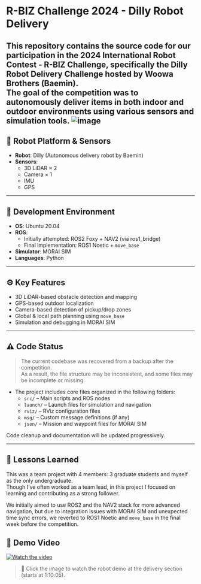 # R-BIZ Challenge 2024 - Dilly Robot Delivery

This repository contains the source code for our participation in the **2024 International Robot Contest - R-BIZ Challenge**, specifically the **Dilly Robot Delivery Challenge** hosted by Woowa Brothers (Baemin).  
The goal of the competition was to autonomously deliver items in both indoor and outdoor environments using various sensors and simulation tools.
![image](https://github.com/user-attachments/assets/25ba1de1-075f-4b59-8e73-aed1e1d05bd9)
---

## 🤖 Robot Platform & Sensors

- **Robot**: Dilly (Autonomous delivery robot by Baemin)
- **Sensors**:
  - 3D LiDAR × 2
  - Camera × 1
  - IMU
  - GPS

---

## 🧰 Development Environment

- **OS**: Ubuntu 20.04
- **ROS**:
  - Initially attempted: ROS2 Foxy + NAV2 (via ros1_bridge)
  - Final implementation: ROS1 Noetic + `move_base`
- **Simulator**: MORAI SIM
- **Languages**: Python

---

## ⚙️ Key Features

- 3D LiDAR-based obstacle detection and mapping
- GPS-based outdoor localization
- Camera-based detection of pickup/drop zones
- Global & local path planning using `move_base`
- Simulation and debugging in MORAI SIM

---

## ⚠️ Code Status

> The current codebase was recovered from a backup after the competition.  
> As a result, the file structure may be inconsistent, and some files may be incomplete or missing.

- The project includes core files organized in the following folders:
  - `src/` – Main scripts and ROS nodes
  - `launch/` – Launch files for simulation and navigation
  - `rviz/` – RViz configuration files
  - `msg/` – Custom message definitions (if any)
  - `json/` – Mission and waypoint files for MORAI SIM

Code cleanup and documentation will be updated progressively.

---

## 🧪 Lessons Learned

This was a team project with 4 members: 3 graduate students and myself as the only undergraduate.  
Though I’ve often worked as a team lead, in this project I focused on learning and contributing as a strong follower.

We initially aimed to use ROS2 and the NAV2 stack for more advanced navigation, but due to integration issues with MORAI SIM and unexpected time sync errors, we reverted to ROS1 Noetic and `move_base` in the final week before the competition.

## 📸 Demo Video

[![Watch the video](https://img.youtube.com/vi/Tmpl5__fc7o/0.jpg)](https://www.youtube.com/live/Tmpl5__fc7o?si=nchNzFDPd7hwx6pJ&t=4205)

> 📍 Click the image to watch the robot demo at the delivery section (starts at 1:10:05).

